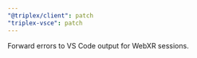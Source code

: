 ```yaml
---
"@triplex/client": patch
"triplex-vsce": patch
---
```


Forward errors to VS Code output for WebXR sessions.
